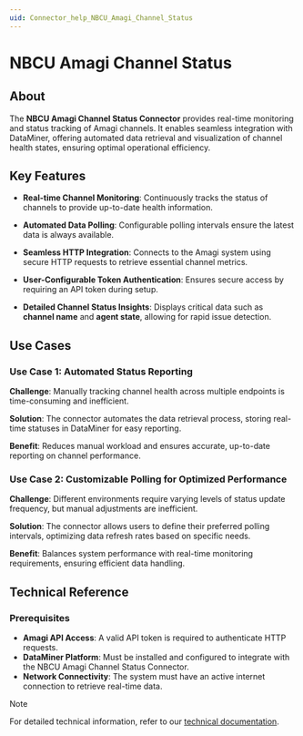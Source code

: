 ```yaml
---
uid: Connector_help_NBCU_Amagi_Channel_Status
---
```


# NBCU Amagi Channel Status

## About

The **NBCU Amagi Channel Status Connector** provides real-time monitoring and status tracking of Amagi channels. It enables seamless integration with DataMiner, offering automated data retrieval and visualization of channel health states, ensuring optimal operational efficiency.

## Key Features

- **Real-time Channel Monitoring**: Continuously tracks the status of channels to provide up-to-date health information.
  
- **Automated Data Polling**: Configurable polling intervals ensure the latest data is always available.

- **Seamless HTTP Integration**: Connects to the Amagi system using secure HTTP requests to retrieve essential channel metrics.

- **User-Configurable Token Authentication**: Ensures secure access by requiring an API token during setup.

- **Detailed Channel Status Insights**: Displays critical data such as **channel name** and **agent state**, allowing for rapid issue detection.

## Use Cases

### **Use Case 1: Automated Status Reporting**

**Challenge**: Manually tracking channel health across multiple endpoints is time-consuming and inefficient.  

**Solution**: The connector automates the data retrieval process, storing real-time statuses in DataMiner for easy reporting.  

**Benefit**: Reduces manual workload and ensures accurate, up-to-date reporting on channel performance.  

### **Use Case 2: Customizable Polling for Optimized Performance**

**Challenge**: Different environments require varying levels of status update frequency, but manual adjustments are inefficient.  

**Solution**: The connector allows users to define their preferred polling intervals, optimizing data refresh rates based on specific needs.  

**Benefit**: Balances system performance with real-time monitoring requirements, ensuring efficient data handling.  

## Technical Reference

### Prerequisites

- **Amagi API Access**: A valid API token is required to authenticate HTTP requests.
- **DataMiner Platform**: Must be installed and configured to integrate with the NBCU Amagi Channel Status Connector.
- **Network Connectivity**: The system must have an active internet connection to retrieve real-time data.

> [!NOTE]  
> For detailed technical information, refer to our [technical documentation](xref:Connector_help_NBCU_Amagi_Channel_Status_Technical).
